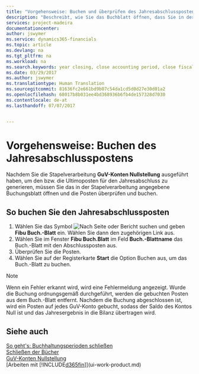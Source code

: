 ```yaml
---
title: "Vorgehensweise: Buchen und überprüfen des Jahresabschlusspostens | Microsoft Docs"
description: "Beschreibt, wie Sie das Buchblatt öffnen, dass Sie in der Stapelverarbeitung \"GuV-Konten Nullstellung\" definier haben und dann den Jahresabschlusseintrag überprüfen und buchen."
services: project-madeira
documentationcenter: 
author: jswymer
ms.service: dynamics365-financials
ms.topic: article
ms.devlang: na
ms.tgt_pltfrm: na
ms.workload: na
ms.search.keywords: year closing, close accounting period, close fiscal year, bank account detailed trial balance
ms.date: 03/29/2017
ms.author: jswymer
ms.translationtype: Human Translation
ms.sourcegitcommit: 81636fc2e661bd9b07c54da1cd5d0d27e30d01a2
ms.openlocfilehash: 68017b8b031ee4bd368936b6fb4de157328d7030
ms.contentlocale: de-at
ms.lasthandoff: 07/07/2017


---
```

# <a name="how-to-post-the-year-end-closing-entry"></a>Vorgehensweise: Buchen des Jahresabschlusspostens
Nachdem Sie die Stapelverarbeitung **GuV-Konten Nullstellung** ausgeführt haben, um den bzw. die Ultimoposten für den Jahresabschluss zu generieren, müssen Sie das in der Stapelverarbeitung angegebene Buchungsblatt öffnen und die Posten überprüfen und buchen.

## <a name="to-post-the-year-end-closing-entry"></a>So buchen Sie den Jahresabschlussposten
1. Wählen Sie das Symbol ![Nach Seite oder Bericht suchen](media/ui-search/search_small.png "Nach Seite ober Bericht suchen") und geben **Fibu Buch.-Blatt** ein. Wählen Sie dann den zugehörigen Link aus.
2. Wählen Sie im Fenster **Fibu Buch.Blatt** im Feld **Buch.-Blattname** das Buch.-Blatt mit den Abschlussposten aus.
3. Überprüfen Sie die Posten.
4. Wählen Sie auf der Registerkarte **Start** die Option Buchen aus, um das Buch.-Blatt zu buchen.

> [!NOTE]  
>   Wenn ein Fehler erkannt wird, wird eine Fehlermeldung angezeigt. Wurde die Buchung ordnungsgemäß durchgeführt, werden die gebuchten Posten aus dem Buch.-Blatt entfernt. Nachdem die Buchung abgeschlossen ist, wird ein Posten auf jedes GuV-Konto gebucht, sodass der Saldo des Kontos Null ist und das Jahresergebnis in die Bilanz übertragen wird.

## <a name="see-also"></a>Siehe auch
[So geht's: Buchhaltungsperioden schließen](year-close-account-periods.md)  
[Schließen der Bücher](year-close-books.md)  
[GuV-Konten Nullstellung](year-close-income-statement.md)  
[Arbeiten mit [!INCLUDE[d365fin](includes/d365fin_md.md)]](ui-work-product.md)

